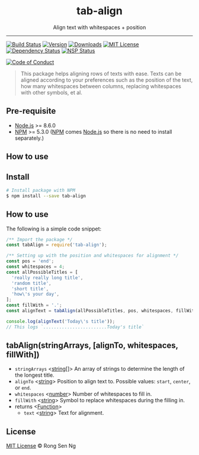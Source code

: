 <div align="center" style="text-align: center;">
  <h1 style="border-bottom: none;">tab-align</h1>

  <p>Align text with whitespaces + position</p>
</div>

<hr />

[![Build Status][travis-badge]][travis-url]
[![Version][version-badge]][version-url]
[![Downloads][downloads-badge]][downloads-url]
[![MIT License][mit-license-badge]][mit-license-url]
[![Dependency Status][daviddm-badge]][daviddm-url]
[![NSP Status][nsp-badge]][nsp-url]

[![Code of Conduct][coc-badge]][coc-url]

> This package helps aligning rows of texts with ease. Texts can be aligned according to your preferences such as the position of the text, how many whitespaces between columns, replacing whitespaces with other symbols, et al.

## Pre-requisite

- [Node.js][node-js-url] >= 8.6.0
- [NPM][npm-url] >= 5.3.0 ([NPM][npm-url] comes [Node.js][node-js-url] so there is no need to install separately.)

## How to use

## Install

```bash
# Install package with NPM
$ npm install --save tab-align
```

## How to use

The following is a simple code snippet:

```js
/** Import the package */
const tabAlign = require('tab-align');

/** Setting up with the position and whitespaces for alignment */
const pos = 'end';
const whitespaces = 4;
const allPossibleTitles = [
  'really really long title',
  'random title',
  'short title',
  'how\'s your day',
];
const fillWith = '.';
const alignText = tabAlign(allPossibleTitles, pos, whitespaces, fillWith);

console.log(alignText('Today\'s title'));
// This logs `........................Today's title`
```

## tabAlign(stringArrays, [alignTo, whitespaces, fillWith])

- `stringArrays` <[string][string-mdn-url][]> An array of strings to determine the length of the longest title.
- `alignTo` <[string][string-mdn-url]> Position to align text to. Possible values: `start`, `center`, or `end`.
- `whitespaces` <[number][number-mdn-url]> Number of whitespaces to fill in.
- `fillWith` <[string][string-mdn-url]> Symbol to replace whitespaces during the filling in.
- returns <[Function][function-mdn-url]>
  - `text` <[string][string-mdn-url]> Text for alignment.

## License

[MIT License][mit-license-url] © Rong Sen Ng

[mit-license-url]: http://motss.mit-license.org/

[node-js-url]: https://nodejs.org
[npm-url]: https://www.npmjs.com
[string-mdn-url]: https://developer.mozilla.org/en-US/docs/Web/JavaScript/Reference/Global_Objects/String
[number-mdn-url]: https://developer.mozilla.org/en-US/docs/Web/JavaScript/Reference/Global_Objects/Number
[function-mdn-url]: https://developer.mozilla.org/en-US/docs/Web/JavaScript/Reference/Global_Objects/Function

[travis-badge]: https://img.shields.io/travis/rust-lang/rust.svg?style=flat-square
[version-badge]: https://img.shields.io/npm/v/tab-align.svg?style=flat-square
[downloads-badge]: https://img.shields.io/npm/dm/tab-align.svg?style=flat-square
[mit-license-badge]: https://img.shields.io/github/license/mashape/apistatus.svg?style=flat-square
[nsp-badge]: https://nodesecurity.io/orgs/motss/projects/92a9a3b3-c0c8-4172-917d-f1c7e0d5ef9f/badge
[daviddm-badge]: https://img.shields.io/david/expressjs/express.svg?style=flat-square
[coc-badge]: https://img.shields.io/badge/code%20of-conduct-ff69b4.svg?style=flat-square

[travis-url]: https://travis-ci.org/motss/tab-align
[version-url]: https://www.npmjs.com/package/tab-align
[downloads-url]: http://www.npmtrends.com/tab-align
[mit-license-url]: https://github.com/motss/tab-align/blob/master/LICENSE
[daviddm-url]: https://david-dm.org/motss/tab-align
[nsp-url]: https://nodesecurity.io/orgs/motss/projects/06f08484-528d-44c7-8280-053df7a2367d
[coc-url]: https://github.com/motss/tab-align/blob/master/CODE_OF_CONDUCT.md

